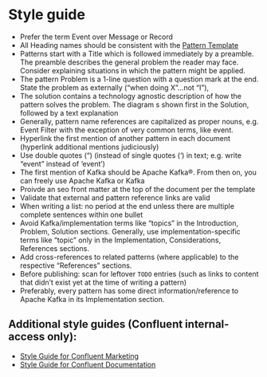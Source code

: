 # Style guide

- Prefer the term Event over Message or Record
- All Heading names should be consistent with the [Pattern Template](../pattern-template.md)
- Patterns start with a Title which is followed immediately by a preamble. The preamble describes the general problem the reader may face. Consider explaining situations in which the pattern might be applied.
- The pattern Problem is a 1-line question with a question mark at the end. State the problem as externally (“when doing X”...not “I”), 
- The solution contains a technology agnostic description of how the pattern solves the problem. The diagram s shown first in the Solution, followed by a text explanation
- Generally, pattern name references are capitalized as proper nouns, e.g. Event Filter with the exception of very common terms, like event.
- Hyperlink the first mention of another pattern in each document (hyperlink additional mentions judiciously) 
- Use double quotes (“) (instead of single quotes (‘) in text; e.g. write “event” instead of ‘event’)
- The first mention of Kafka should be Apache Kafka®. From then on, you can freely use Apache Kafka or Kafka
- Proivde an seo front matter at the top of the document per the template
- Validate that external and pattern reference links are valid
- When writing a list: no period at the end unless there are multiple complete sentences within one bullet
- Avoid Kafka/implementation terms like “topics” in the Introduction, Problem, Solution sections. Generally, use implementation-specific terms like “topic” only in the Implementation, Considerations, References sections.
- Add cross-references to related patterns (where applicable) to the respective “References” sections.
- Before publishing: scan for leftover `TODO` entries (such as links to content that didn’t exist yet at the time of writing a pattern)
- Preferably, every pattern has some direct information/reference to Apache Kafka in its Implementation section.

## Additional style guides (Confluent internal-access only):

- [Style Guide for Confluent Marketing](https://confluentinc.atlassian.net/wiki/spaces/GM/pages/707101991/Style+Guide+for+Confluent+Marketing)
- [Style Guide for Confluent Documentation](https://confluentinc.atlassian.net/wiki/spaces/DOC/pages/161743785/Style+Guide+for+Confluent+Documentation)

